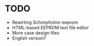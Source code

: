 # TODO

* Rewirting Schimpfolino-eeprom
* HTML-based EEPROM text file editor
* More case design files
* English version?

